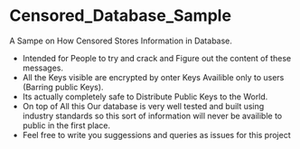 # Censored_Database_Sample
A Sampe on How Censored Stores Information in Database. 
* Intended for People to try and crack and Figure out the content of these messages. 
* All the Keys visible are encrypted by onter Keys Availible only to users (Barring public Keys).
* Its actually completely safe to Distribute Public Keys to the World.
* On top of All this Our database is very well tested and built using industry standards so this sort of information will never be availible to public in the first place.
* Feel free to write you suggessions and queries as issues for this project
